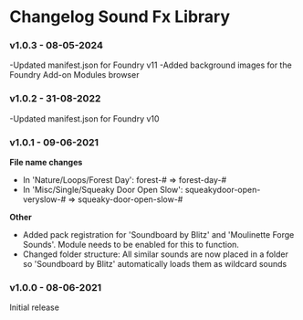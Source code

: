# Changelog Sound Fx Library
### v1.0.3 - 08-05-2024
-Updated manifest.json for Foundry v11
-Added background images for the Foundry Add-on Modules browser

### v1.0.2 - 31-08-2022
-Updated manifest.json for Foundry v10

### v1.0.1 - 09-06-2021
<b>File name changes</b>
<ul>
<li>In 'Nature/Loops/Forest Day': forest-# => forest-day-#</li>
<li>In 'Misc/Single/Squeaky Door Open Slow': squeakydoor-open-veryslow-# => squeaky-door-open-slow-#</li>
</ul>

<b>Other</b>
<ul>
<li>Added pack registration for 'Soundboard by Blitz' and 'Moulinette Forge Sounds'. Module needs to be enabled for this to function.</li>
<li>Changed folder structure: All similar sounds are now placed in a folder so 'Soundboard by Blitz' automatically loads them as wildcard sounds</li>
</ul>

### v1.0.0 - 08-06-2021
Initial release